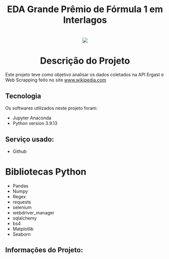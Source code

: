 # <h1 align="center"> EDA Grande Prêmio de Fórmula 1 em Interlagos </h1>


# <h1 align="center"> <img src="https://user-images.githubusercontent.com/119675645/235691951-3372ead8-9ead-457c-b6fd-82854caed3c6.jpg" > </h1>


## <h1 align="center"> Descrição do Projeto </h1>

Este projeto teve como objetivo analisar os dados coletados na API Ergast e Web Scrapping feito no site www.wikipedia.com


## Tecnologia

Os softwares utilizados neste projeto foram:

* Jupyter Anaconda
* Python version  3.9.13


## Serviço usado:

* Github


# Bibliotecas Python

* Pandas
* Numpy
* Regex
* requests
* selenium
* webdriver_manager
* sqlalchemy
* bs4
* Matplotlib
* Seaborn


## Informações do Projeto:








